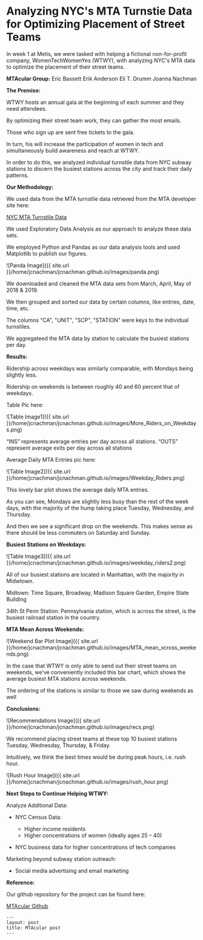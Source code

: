 <h1>Analyzing NYC's MTA Turnstie Data for Optimizing Placement of Street Teams</h1>	


In week 1 at Metis, we were tasked with helping a fictional non-for-profit company, WomenTechWomenYes (WTWY), with analyzing NYC's MTA data to optimize the placement of their street teams.

**MTAcular Group:**
Eric Bassett
Erik Anderson
Eli T. Drumm
Joanna Nachman

**The Premise:**

WTWY hosts an annual gala at the beginning of each summer and they need attendees.

By optimizing their street team work, they can gather the most emails. 

Those who sign up are sent free tickets to the gala.

In turn, his will increase the participation of women in tech and simultaneously build awareness and reach at WTWY.


In order to do this, we analyzed individual turnstile data from NYC subway stations to discern the busiest stations across the city and track their daily patterns.


**Our Methodology:**

We used data from the MTA turnstile data retrieved from the MTA developer site here:

[NYC MTA Turnstile Data](http://web.mta.info/developers/turnstile.html)

We used Exploratory Data Analysis as our approach to analyze these data sets.

We employed Python and Pandas as our data analysis tools and used Matplotlib to publish our figures. 


![Panda Image]({{ site.url }}/home/jcnachman/jcnachman.github.io/images/panda.png)



We downloaded and cleaned the MTA data sets from March, April, May of 2018 & 2019.

We then grouped and sorted our data by certain columns, like entries, date, time, etc.

The columns “CA", "UNIT", "SCP", "STATION" were keys to the individual turnstiles.

We aggregateed the MTA data by station to calculate the busiest stations per day.


**Results:**

Ridership across weekdays was similarly comparable, with Mondays being slightly less.

Ridership on weekends is between roughly 40 and 60 percent that of weekdays.

Table Pic here:



![Table Image1]({{ site.url }}/home/jcnachman/jcnachman.github.io/images/More_Riders_on_Weekdays.png)



“INS” represents average entries per day across all stations.
“OUTS” represent average exits per day across all stations

Average Daily MTA Entries pic here:


![Table Image2]({{ site.url }}/home/jcnachman/jcnachman.github.io/images/Weekday_Riders.png)


This lovely bar plot shows the average daily MTA entries. 

As you can see, Mondays are slightly less busy than the rest of the week days, with the majority of the hump taking place Tuesday, Wednesday, and Thursday.

And then we see a significant drop on the weekends. This makes sense as there should be less commuters on Saturday and Sunday.


**Busiest Stations on Weekdays:**



![Table Image3]({{ site.url }}/home/jcnachman/jcnachman.github.io/images/weekday_riders2.png)


All of our busiest stations are located in Manhattan, with the majority in Midwtown.

Midtown:
Time Square, Broadway, Madison Square Garden, Empire State Building

34th St Penn Station:
Pennsylvania station, which is across the street, is the busiest railroad station in the country. 


**MTA Mean Across Weekends:**



![Weekend Bar Plot Image]({{ site.url }}/home/jcnachman/jcnachman.github.io/images/MTA_mean_xcross_weekends.png)


In the case that WTWY is only able to send out their street teams on weekends, we’ve conveniently included this bar chart, which shows the average busiest MTA stations across weekends.

The ordering of the stations is similar to those we saw during weekends as well


**Conclusions:**


![Recommendations Image]({{ site.url }}/home/jcnachman/jcnachman.github.io/images/recs.png)


We recommend placing street teams at these top 10 busiest stations Tuesday, Wednesday, Thursday, & Friday.

Intuitively, we think the best times would be during peak hours, i.e. rush hour.


![Rush Hour Image]({{ site.url }}/home/jcnachman/jcnachman.github.io/images/rush_hour.png)


**Next Steps to Continue Helping WTWY:**

Analyze Additional Data:

- NYC Census Data:
	- Higher income residents
	- Higher concentrations of women (ideally ages 25 – 40) 

- NYC business data for higher concentrations of tech companies

Marketing beyond subway station outreach:

- Social media advertising and email marketing


**Reference:**

Our github repository for the project can be found here:


[MTAcular Github](https://github.com/ekand/mtacular)



```
---
layout: post
title: MTAcular post
---
```

